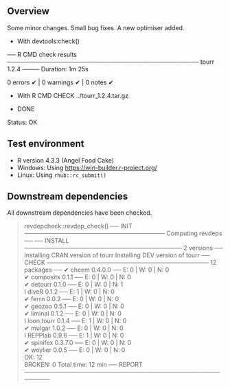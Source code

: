## Overview

Some minor changes. Small bug fixes. A new optimiser added.

- With devtools:check() 

── R CMD check results ───────────────────────────────────────────── tourr 1.2.4 ────
Duration: 1m 25s

0 errors ✔ | 0 warnings ✔ | 0 notes ✔

- With R CMD CHECK ../tourr_1.2.4.tar.gz 

* DONE

Status: OK


## Test environment

* R version 4.3.3 (Angel Food Cake) 
* Windows: Using https://win-builder.r-project.org/
* Linux: Using `rhub::rc_submit()`

## Downstream dependencies

All downstream dependencies have been checked.

> revdepcheck::revdep_check()
── INIT ───────────────────────────────── Computing revdeps ──
── INSTALL ───────────────────────────────────── 2 versions ──
Installing CRAN version of tourr
Installing DEV version of tourr
── CHECK ────────────────────────────────────── 12 packages ──
✔ cheem 0.4.0.0                          ── E: 0     | W: 0     | N: 0    
✔ composits 0.1.1                        ── E: 0     | W: 0     | N: 0    
✔ detourr 0.1.0                          ── E: 0     | W: 0     | N: 1    
I diveR 0.1.2                            ── E: 1     | W: 0     | N: 0    
✔ ferrn 0.0.2                            ── E: 0     | W: 0     | N: 0    
✔ geozoo 0.5.1                           ── E: 0     | W: 0     | N: 0    
✔ liminal 0.1.2                          ── E: 0     | W: 0     | N: 0    
I loon.tourr 0.1.4                       ── E: 1     | W: 0     | N: 0    
✔ mulgar 1.0.2                           ── E: 0     | W: 0     | N: 0    
I REPPlab 0.9.6                          ── E: 1     | W: 0     | N: 0    
✔ spinifex 0.3.7.0                       ── E: 0     | W: 0     | N: 0    
✔ woylier 0.0.5                          ── E: 0     | W: 0     | N: 0    
OK: 12                                                      
BROKEN: 0
Total time: 12 min
── REPORT ────────────────────────────────────────────────────

